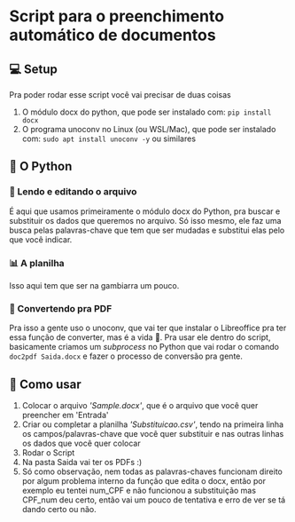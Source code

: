 # Script para o preenchimento automático de documentos

## 💻 Setup

Pra poder rodar esse script você vai precisar de duas coisas

   1. O módulo docx do python, que pode ser instalado com: ```pip install docx``` 
   2. O programa unoconv no Linux (ou WSL/Mac), que pode ser instalado com:
   ```sudo apt install unoconv -y``` ou similares

## 🐍 O Python

### 🧐 Lendo e editando o arquivo
É aqui que usamos primeiramente o módulo docx do Python, pra buscar e substituir os dados que queremos no arquivo. Só isso mesmo, ele faz uma busca pelas palavras-chave que tem que ser mudadas e substitui elas pelo que você indicar.

### 📊 A planilha
Isso aqui tem que ser na gambiarra um pouco.

### 🔄 Convertendo pra PDF
Pra isso a gente uso o unoconv, que vai ter que instalar o Libreoffice pra ter essa função de converter, mas é a vida 🤷. Pra usar ele dentro do script, basicamente criamos um *subprocess* no Python que vai rodar o comando `doc2pdf Saida.docx` e fazer o processo de conversão pra gente.

## 🤔 Como usar
1. Colocar o arquivo *'Sample.docx'*, que é o arquivo que você quer preencher em 'Entrada'
2. Criar ou completar a planilha *'Substituicao.csv'*, tendo na primeira linha os campos/palavras-chave que você quer substituir e nas outras linhas os dados que você quer colocar
3. Rodar o Script
4. Na pasta Saida vai ter os PDFs :)
5. Só como observação, nem todas as palavras-chaves funcionam direito por algum problema interno da função que edita o docx, então por exemplo eu tentei num_CPF e não funcionou a substituição mas CPF_num deu certo, então vai um pouco de tentativa e erro de ver se tá dando certo ou não.